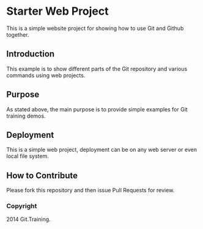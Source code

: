 # Starter Web Project

This is a simple website project for showing how to use Git and Github together.

## Introduction

 This example is to show different parts of the Git repository and various commands using web projects.

## Purpose

As stated above, the main purpose is to provide simple examples for Git training demos.

## Deployment

This is a simple web project, deployment can be on any web server or even local file system.

## How to Contribute

Please fork this repository and then issue Pull Requests for review.

### Copyright

2014 Git.Training.